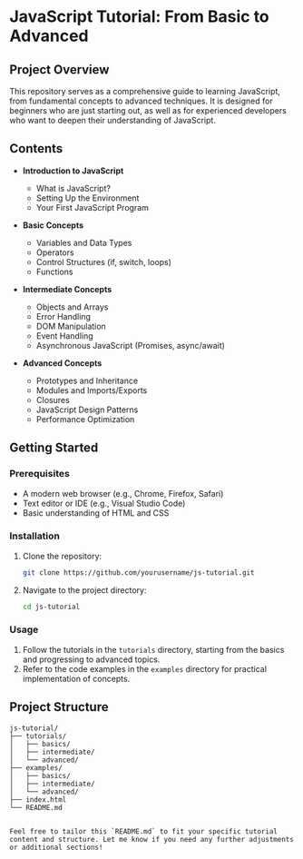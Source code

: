 # JavaScript Tutorial: From Basic to Advanced

## Project Overview

This repository serves as a comprehensive guide to learning JavaScript, from fundamental concepts to advanced techniques. It is designed for beginners who are just starting out, as well as for experienced developers who want to deepen their understanding of JavaScript.

## Contents

- **Introduction to JavaScript**
  - What is JavaScript?
  - Setting Up the Environment
  - Your First JavaScript Program

- **Basic Concepts**
  - Variables and Data Types
  - Operators
  - Control Structures (if, switch, loops)
  - Functions

- **Intermediate Concepts**
  - Objects and Arrays
  - Error Handling
  - DOM Manipulation
  - Event Handling
  - Asynchronous JavaScript (Promises, async/await)

- **Advanced Concepts**
  - Prototypes and Inheritance
  - Modules and Imports/Exports
  - Closures
  - JavaScript Design Patterns
  - Performance Optimization

## Getting Started

### Prerequisites

- A modern web browser (e.g., Chrome, Firefox, Safari)
- Text editor or IDE (e.g., Visual Studio Code)
- Basic understanding of HTML and CSS

### Installation

1. Clone the repository:
    ```sh
    git clone https://github.com/yourusername/js-tutorial.git
    ```
2. Navigate to the project directory:
    ```sh
    cd js-tutorial
    ```

### Usage

1. Follow the tutorials in the `tutorials` directory, starting from the basics and progressing to advanced topics.
2. Refer to the code examples in the `examples` directory for practical implementation of concepts.

## Project Structure

```plaintext
js-tutorial/
├── tutorials/
│   ├── basics/
│   ├── intermediate/
│   └── advanced/
├── examples/
│   ├── basics/
│   ├── intermediate/
│   └── advanced/
├── index.html
└── README.md


Feel free to tailor this `README.md` to fit your specific tutorial content and structure. Let me know if you need any further adjustments or additional sections!
